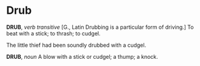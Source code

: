 # Drub

**DRUB**, _verb transitive_ \[G., Latin Drubbing is a particular form of driving.\] To beat with a stick; to thrash; to cudgel.

The little thief had been soundly drubbed with a cudgel.

**DRUB**, _noun_ A blow with a stick or cudgel; a thump; a knock.